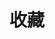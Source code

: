 ---
home: true
title: 收藏
icon: home
heroImage: "https://cdn.jsdelivr.net/gh/FlyingPig278/blog-assets/logo.png"
heroText: 你发现了有趣的地方~
tagline: ✨长风破浪会有时，直挂云帆济沧海✨
actions:
  - text: 回到主页 🧭
    link: /
    type: primary

  - text: 更新历史 💡
    link: /timeline/

  - text: 关于本站 🛠
    link: /about
features:
  - title:  米游社
    icon: "https://www.miyoushe.com/_nuxt/img/miHoYo_Game.2457753.png"
    details: 米哈游官方社区
    link: https://www.miyoushe.com/
  - title: Hitokoto - 一言
    icon: list
    details: 一言API
    link: https://hitokoto.cn/
  - title: 速查表
    icon: list
    details: 为开发人员分享快速参考备忘清单【速查表】
    link: https://reference.guoyaxue.top/
  - title: 重庆市第十一中学校
    icon: school
    details: 中国科学院大学重庆学院附属科技中学
    link: http://www.cqsyz.com/
---  